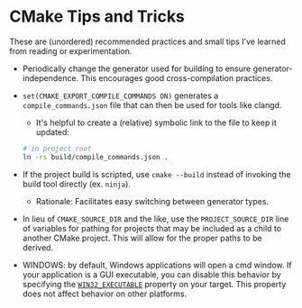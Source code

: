 # CMake Tips and Tricks

These are (unordered) recommended practices and small tips I've learned from reading or
experimentation.

- Periodically change the generator used for building to ensure generator-independence. This
  encourages good cross-compilation practices.

- `set(CMAKE_EXPORT_COMPILE_COMMANDS ON)` generates a `compile_commands.json` file that can then be
  used for tools like clangd.
    - It's helpful to create a (relative) symbolic link to the file to keep it updated: 

    ```bash
    # in project root
    ln -rs build/compile_commands.json .
    ```

- If the project build is scripted, use `cmake --build` instead of invoking the build tool directly
  (ex. `ninja`). 
    - Rationale: Facilitates easy switching between generator types.

- In lieu of `CMAKE_SOURCE_DIR` and the like, use the `PROJECT_SOURCE_DIR` line of variables for
  pathing for projects that may be included as a child to another CMake project. This will allow for
  the proper paths to be derived.

- WINDOWS: by default, Windows applications will open a cmd window. If your application is a GUI
  executable, you can disable this behavior by specifying the [`WIN32_EXECUTABLE`](https://cmake.org/cmake/help/latest/prop_tgt/WIN32_EXECUTABLE.html#win32-executable) property on your
  target. This property does not affect behavior on other platforms.